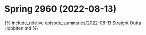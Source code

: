 # Spring 2960 (2022-08-13)
{% include_relative episode_summaries/2022-08-13 Straight Outta Hobbiton.md %}